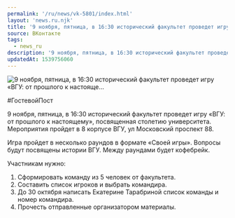 ```yaml
---
permalink: '/ru/news/vk-5801/index.html'
layout: 'news.ru.njk'
title: '9 ноября, пятница, в 16:30 исторический факультет проведет игру «ВГУ: от прошлого к настояще'
source: ВКонтакте
tags:
  - news_ru
description: '9 ноября, пятница, в 16:30 исторический факультет проведет игру «ВГУ: от прошлого к настояще…'
updatedAt: 1539756060
---
```

![9 ноября, пятница, в 16:30 исторический факультет проведет игру «ВГУ: от прошлого к настояще…](https://sun9-19.userapi.com/impf/c845321/v845321812/10f480/iAw3UWGLoxg.jpg?size=1200x815&quality=96&proxy=1&sign=84233e430b10de76b4b10eb52f28b4e0&c_uniq_tag=2bDaY8noewH53MmAllZ9d7E7CohJBaedAdUu89fDpLo&type=album)

#ГостевойПост

9 ноября, пятница, в 16:30 исторический факультет проведет игру «ВГУ: от прошлого к настоящему», посвященная столетию университета. Мероприятия пройдет в 8 корпусе ВГУ, ул Московский проспект 88.

Игра пройдет в несколько раундов в формате «Своей игры». Вопросы будут посвящены истории ВГУ. Между раундами будет кофебрейк.

Участникам нужно:
1. Сформировать команду из 5 человек от факультета.
2. Составить список игроков и выбрать командира.
3. До 30 октября написать Екатерине Тарабриной список команды и номер командира.
4. Прочесть отправленные организатором материалы.
